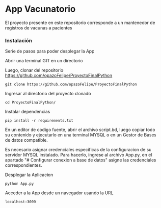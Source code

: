 # App Vacunatorio

El proyecto presente en este repositorio corresponde a un mantenedor de registros de vacunas a pacientes 

### Instalación

Serie de pasos para poder desplegar la App

Abrir una terminal GIT en un directorio

Luego, clonar del repositorio https://github.com/opazoFelipe/ProyectoFinalPython

```
git clone https://github.com/opazoFelipe/ProyectoFinalPython
```
Ingresar al directorio del proyecto clonado

```
cd ProyectoFinalPython/                                                                                                
```

Instalar dependencias

```
pip install -r requirements.txt                                                                                            
```

En un editor de codigo fuente, abrir el archivo script.bd, luego copiar todo su contenido y ejecutarlo en una terminal MYSQL o en un Gestor de Bases de datos compatible. 

Es necesario asignar credenciales especificas de la configuracion de su servidor MYSQL instalado. 
Para hacerlo, ingrese al archivo App.py, en el apartado "# Configurar conexion a base de datos" asigne las credenciales correspondientes.

Desplegar la Aplicacion

```
python App.py                                                                                         
```

Acceder a la App desde un navegador usando la URL

```
localhost:3000                                                                                      
```
